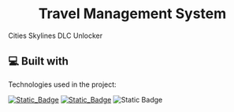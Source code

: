 <h1 align="center" id="title">Travel Management System</h1>



<p id="description">Cities Skylines DLC Unlocker</p>

  
<h2>💻 Built with</h2>

Technologies used in the project:

[![Static_Badge](https://img.shields.io/badge/java-red)](https://img.shields.io/badge/ReactJS%20-%20blue)
[![Static_Badge](https://img.shields.io/badge/javafx-blue)](https://img.shields.io/badge/Javascript%20-%20red)
![Static Badge](https://img.shields.io/badge/HTML%2FCSS%20-%20orange)

